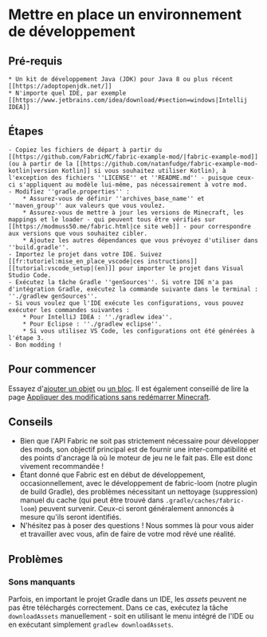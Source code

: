 # Mettre en place un environnement de développement

## Pré-requis

```
* Un kit de développement Java (JDK) pour Java 8 ou plus récent [[https://adoptopenjdk.net/]]
* N'importe quel IDE, par exemple [[https://www.jetbrains.com/idea/download/#section=windows|Intellij IDEA]]
```

## Étapes

```
- Copiez les fichiers de départ à partir du [[https://github.com/FabricMC/fabric-example-mod/|fabric-example-mod]] (ou à partir de la [[https://github.com/natanfudge/fabric-example-mod-kotlin|version Kotlin]] si vous souhaitez utiliser Kotlin), à l'exception des fichiers ''LICENSE'' et ''README.md'' - puisque ceux-ci s'appliquent au modèle lui-même, pas nécessairement à votre mod.
- Modifiez ''gradle.properties'' :
    * Assurez-vous de définir ''archives_base_name'' et ''maven_group'' aux valeurs que vous voulez.
    * Assurez-vous de mettre à jour les versions de Minecraft, les mappings et le loader - qui peuvent tous être vérifiés sur [[https://modmuss50.me/fabric.html|ce site web]] - pour correspondre aux versions que vous souhaitez cibler.
    * Ajoutez les autres dépendances que vous prévoyez d'utiliser dans ''build.gradle''.
- Importez le projet dans votre IDE. Suivez [[fr:tutoriel:mise_en_place_vscode|ces instructions]] [[tutorial:vscode_setup|(en)]] pour importer le projet dans Visual Studio Code.
- Exécutez la tâche Gradle ''genSources''. Si votre IDE n'a pas d'intégration Gradle, exécutez la commande suivante dans le terminal : ''./gradlew genSources''.
- Si vous voulez que l'IDE exécute les configurations, vous pouvez exécuter les commandes suivantes :
    * Pour IntelliJ IDEA : ''./gradlew idea''.
    * Pour Eclipse : ''./gradlew eclipse''.
    * Si vous utilisez VS Code, les configurations ont été générées à l'étape 3.
- Bon modding !
```

## Pour commencer

Essayez d'[ajouter un objet](../../fr/tutoriel/objets.md) ou [un
bloc](../../fr/tutoriel/blocs.md). Il est également conseillé de lire la page
[Appliquer des modifications sans redémarrer
Minecraft](../../fr/tutoriel/appliquer_modifications.md).

## Conseils

- Bien que l'API Fabric ne soit pas strictement nécessaire pour
  développer des mods, son objectif principal est de fournir une
  inter-compatibilité et des points d'ancrage là où le moteur de jeu
  ne le fait pas. Elle est donc vivement recommandée \!
- Étant donné que Fabric est en début de développement,
  occasionnellement, avec le développement de fabric-loom (notre
  plugin de build Gradle), des problèmes nécessitant un nettoyage
  (suppression) manuel du cache (qui peut être trouvé dans
  `.gradle/caches/fabric-loom`) peuvent survenir. Ceux-ci seront
  généralement annoncés à mesure qu'ils seront identifiés.
- N'hésitez pas à poser des questions \! Nous sommes là pour vous
  aider et travailler avec vous, afin de faire de votre mod rêvé une
  réalité.

## Problèmes

### Sons manquants

Parfois, en important le projet Gradle dans un IDE, les *assets* peuvent
ne pas être téléchargés correctement. Dans ce cas, exécutez la tâche
`downloadAssets` manuellement - soit en utilisant le menu intégré de
l'IDE ou en exécutant simplement `gradlew downloadAssets`.
